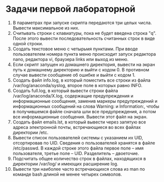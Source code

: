 
# Задачи первой лабораторной

<ol>
<li>В параметрах при запуске скрипта передаются три целых числа. Вывести максимальное из них.</li>
<li>Считывать строки с клавиатуры, пока не будет введена строка "q".</li> 
После этого вывести последовательность считанных строк в виде одной строки.</li>
<li>Создать текстовое меню с четырьмя пунктами. При вводе пользователем номера пункта меню 
происходит запуск редактора nano, редактора vi, браузера links или выход из меню.</li>
<li>Если скрипт запущен из домашнего директория, вывести на экран путь к домашнему директорию и 
выйти с кодом 0. В противном случае вывести сообщение об ошибке и выйти с кодом 1.</li>
<li>Создать файл info.log, в который поместить все строки из файла /var/log/anaconda/syslog, 
второе поле в которых равно INFO.</li>
<li>Создать full.log, в который вывести строки файла /var/log/anaconda/X.log, содержащие 
предупреждения и информационные сообщения, заменив маркеры предупреждений и 
информационных сообщений на слова Warning: и Information:, чтобы в получившемся файле 
сначала шли все предупреждения, а потом все информационные сообщения. Вывести этот файл на 
экран.</li>
<li>Создать файл emails.lst, в который вывести через запятую все адреса электронной почты, 
встречающиеся во всех файлах директории /etc.</li> 
<li>Вывести список пользователей системы с указанием их UID, отсортировав по UID. Сведения о 
пользователей хранятся в файле /etc/passwd. В каждой строке этого файла первое поле – имя 
пользователя, третье поле – UID. Разделитель – двоеточие.</li>
<li>Подсчитать общее количество строк в файлах, находящихся в директории /var/log/ и имеющих 
расширение log.</li>
<li>Вывести три наиболее часто встречающихся слова из man по команде bash длиной не менее четырех 
символов.</li>
</ol>

